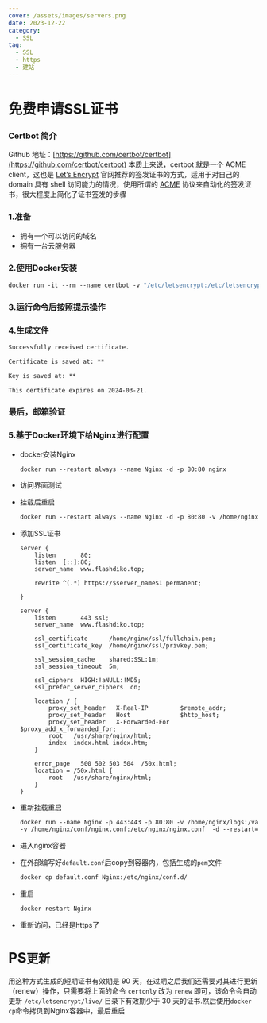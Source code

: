 ```yaml
---
cover: /assets/images/servers.png
date: 2023-12-22
category:
  - SSL
tag:
  - SSL
  - https
  - 建站
---
```

# 免费申请SSL证书
### Certbot 简介

Github 地址：[https://github.com/certbot/certbot](https://github.com/certbot/certbot)
本质上来说，certbot 就是一个 ACME client，这也是 [Let’s Encrypt](https://letsencrypt.org/getting-started/) 官网推荐的签发证书的方式，适用于对自己的 domain 具有 shell 访问能力的情况，使用所谓的 [ACME](https://en.wikipedia.org/wiki/Automatic_Certificate_Management_Environment) 协议来自动化的签发证书，很大程度上简化了证书签发的步骤

### 1.准备
- 拥有一个可以访问的域名
- 拥有一台云服务器
### 2.使用Docker安装
```dockerfile
docker run -it --rm --name certbot -v "/etc/letsencrypt:/etc/letsencrypt" -v "/var/lib/letsencrypt:/var/lib/letsencrypt" -p 80:80 certbot/certbot certonly
```
### 3.运行命令后按照提示操作
### 4.生成文件
```txt
Successfully received certificate.

Certificate is saved at: **

Key is saved at: **

This certificate expires on 2024-03-21.
```
### 最后，邮箱验证

### 5.基于Docker环境下给Nginx进行配置
- docker安装Nginx

  ```docker
  docker run --restart always --name Nginx -d -p 80:80 nginx
  ```

- 访问界面测试
	
 - 挂载后重启

   ```dockerfile
   docker run --restart always --name Nginx -d -p 80:80 -v /home/nginx/html:/usr/share/nginx/html -v /home/nginx/conf/nginx.conf:/etc/nginx/nginx.conf nginx
   ```
- 添加SSL证书

  ```nginx
  server {  
      listen       80;  
      listen  [::]:80;  
      server_name  www.flashdiko.top;  
    
      rewrite ^(.*) https://$server_name$1 permanent;  
    
  }  
    
  server {  
      listen       443 ssl;  
      server_name  www.flashdiko.top;  
    
      ssl_certificate      /home/nginx/ssl/fullchain.pem;  
      ssl_certificate_key  /home/nginx/ssl/privkey.pem;  
    
      ssl_session_cache    shared:SSL:1m;  
      ssl_session_timeout  5m;  
    
      ssl_ciphers  HIGH:!aNULL:!MD5;  
      ssl_prefer_server_ciphers  on;  
    
      location / {  
          proxy_set_header   X-Real-IP         $remote_addr;  
          proxy_set_header   Host              $http_host;  
          proxy_set_header   X-Forwarded-For   $proxy_add_x_forwarded_for;  
          root   /usr/share/nginx/html;  
          index  index.html index.htm;  
      }  
    
      error_page   500 502 503 504  /50x.html;  
      location = /50x.html {  
          root   /usr/share/nginx/html;  
      }  
  }
  ```
- 重新挂载重启

  ```dockerfile
  docker run --name Nginx -p 443:443 -p 80:80 -v /home/nginx/logs:/var/log/nginx -v/home/nginx/html:/usr/share/nginx/html
  -v /home/nginx/conf/nginx.conf:/etc/nginx/nginx.conf  -d --restart=always nginx
  ```
- 进入nginx容器

- 在外部编写好`default.conf`后copy到容器内，包括生成的`pem`文件

  ```dockerfile
  docker cp default.conf Nginx:/etc/nginx/conf.d/
  ```
- 重启

  ```dockerfile
  docker restart Nginx
  ```
- 重新访问，已经是https了


# PS`更新`

用这种方式生成的短期证书有效期是 90 天，在过期之后我们还需要对其进行更新（renew）操作，只需要将上面的命令 `certonly` 改为 `renew` 即可，该命令会自动更新 `/etc/letsencrypt/live/` 目录下有效期少于 30 天的证书.然后使用`docker cp`命令拷贝到Nginx容器中，最后重启
